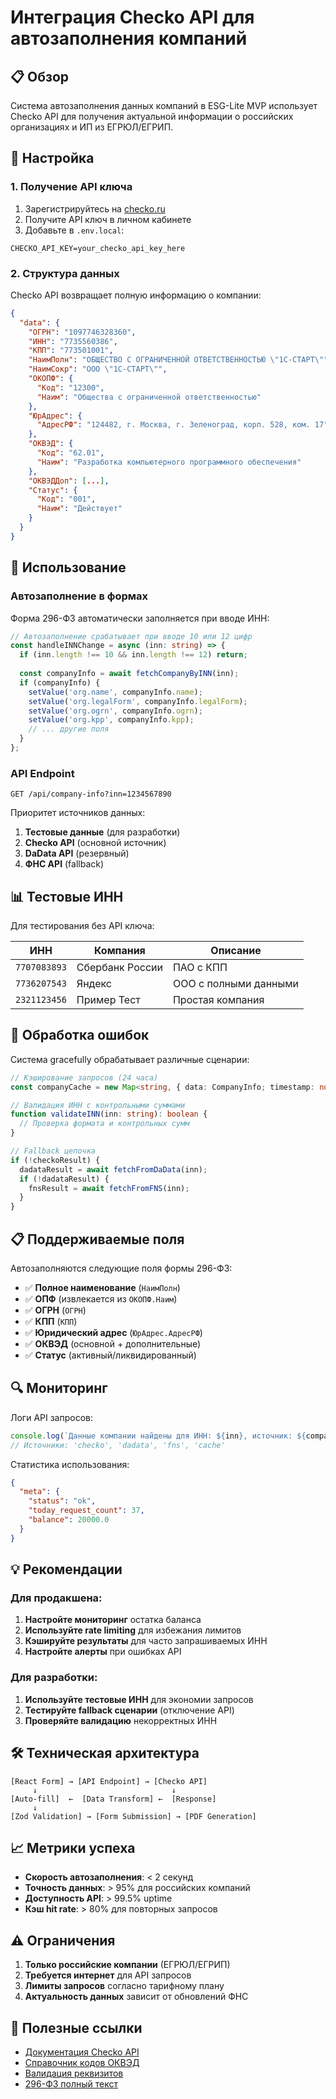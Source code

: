 # Интеграция Checko API для автозаполнения компаний

## 📋 Обзор

Система автозаполнения данных компаний в ESG-Lite MVP использует Checko API для получения актуальной информации о российских организациях и ИП из ЕГРЮЛ/ЕГРИП.

## 🔧 Настройка

### 1. Получение API ключа

1. Зарегистрируйтесь на [checko.ru](https://checko.ru)
2. Получите API ключ в личном кабинете
3. Добавьте в `.env.local`:

```env
CHECKO_API_KEY=your_checko_api_key_here
```

### 2. Структура данных

Checko API возвращает полную информацию о компании:

```json
{
  "data": {
    "ОГРН": "1097746328360",
    "ИНН": "7735560386", 
    "КПП": "773501001",
    "НаимПолн": "ОБЩЕСТВО С ОГРАНИЧЕННОЙ ОТВЕТСТВЕННОСТЬЮ \"1С-СТАРТ\"",
    "НаимСокр": "ООО \"1С-СТАРТ\"",
    "ОКОПФ": {
      "Код": "12300",
      "Наим": "Общества с ограниченной ответственностью"
    },
    "ЮрАдрес": {
      "АдресРФ": "124482, г. Москва, г. Зеленоград, корп. 528, ком. 17"
    },
    "ОКВЭД": {
      "Код": "62.01",
      "Наим": "Разработка компьютерного программного обеспечения"
    },
    "ОКВЭДДоп": [...],
    "Статус": {
      "Код": "001",
      "Наим": "Действует"
    }
  }
}
```

## 🚀 Использование

### Автозаполнение в формах

Форма 296-ФЗ автоматически заполняется при вводе ИНН:

```typescript
// Автозаполнение срабатывает при вводе 10 или 12 цифр
const handleINNChange = async (inn: string) => {
  if (inn.length !== 10 && inn.length !== 12) return;
  
  const companyInfo = await fetchCompanyByINN(inn);
  if (companyInfo) {
    setValue('org.name', companyInfo.name);
    setValue('org.legalForm', companyInfo.legalForm);
    setValue('org.ogrn', companyInfo.ogrn);
    setValue('org.kpp', companyInfo.kpp);
    // ... другие поля
  }
};
```

### API Endpoint

`GET /api/company-info?inn=1234567890`

Приоритет источников данных:
1. **Тестовые данные** (для разработки)
2. **Checko API** (основной источник)
3. **DaData API** (резервный)
4. **ФНС API** (fallback)

## 📊 Тестовые ИНН

Для тестирования без API ключа:

| ИНН | Компания | Описание |
|-----|----------|----------|
| `7707083893` | Сбербанк России | ПАО с КПП |
| `7736207543` | Яндекс | ООО с полными данными |
| `2321123456` | Пример Тест | Простая компания |

## 🔄 Обработка ошибок

Система gracefully обрабатывает различные сценарии:

```typescript
// Кэширование запросов (24 часа)
const companyCache = new Map<string, { data: CompanyInfo; timestamp: number }>();

// Валидация ИНН с контрольными суммами
function validateINN(inn: string): boolean {
  // Проверка формата и контрольных сумм
}

// Fallback цепочка
if (!checkoResult) {
  dadataResult = await fetchFromDaData(inn);
  if (!dadataResult) {
    fnsResult = await fetchFromFNS(inn);
  }
}
```

## 📋 Поддерживаемые поля

Автозаполняются следующие поля формы 296-ФЗ:

- ✅ **Полное наименование** (`НаимПолн`)
- ✅ **ОПФ** (извлекается из `ОКОПФ.Наим`)
- ✅ **ОГРН** (`ОГРН`)
- ✅ **КПП** (`КПП`)
- ✅ **Юридический адрес** (`ЮрАдрес.АдресРФ`)
- ✅ **ОКВЭД** (основной + дополнительные)
- ✅ **Статус** (активный/ликвидированный)

## 🔍 Мониторинг

Логи API запросов:

```javascript
console.log(`Данные компании найдены для ИНН: ${inn}, источник: ${companyInfo.source}`);
// Источники: 'checko', 'dadata', 'fns', 'cache'
```

Статистика использования:

```json
{
  "meta": {
    "status": "ok",
    "today_request_count": 37,
    "balance": 20000.0
  }
}
```

## 💡 Рекомендации

### Для продакшена:

1. **Настройте мониторинг** остатка баланса
2. **Используйте rate limiting** для избежания лимитов
3. **Кэшируйте результаты** для часто запрашиваемых ИНН
4. **Настройте алерты** при ошибках API

### Для разработки:

1. **Используйте тестовые ИНН** для экономии запросов
2. **Тестируйте fallback сценарии** (отключение API)
3. **Проверяйте валидацию** некорректных ИНН

## 🛠️ Техническая архитектура

```
[React Form] → [API Endpoint] → [Checko API]
     ↓                              ↓
[Auto-fill]  ←  [Data Transform] ←  [Response]
     ↓
[Zod Validation] → [Form Submission] → [PDF Generation]
```

## 📈 Метрики успеха

- **Скорость автозаполнения**: < 2 секунд
- **Точность данных**: > 95% для российских компаний
- **Доступность API**: > 99.5% uptime
- **Кэш hit rate**: > 80% для повторных запросов

## ⚠️ Ограничения

1. **Только российские компании** (ЕГРЮЛ/ЕГРИП)
2. **Требуется интернет** для API запросов
3. **Лимиты запросов** согласно тарифному плану
4. **Актуальность данных** зависит от обновлений ФНС

## 🔗 Полезные ссылки

- [Документация Checko API](https://checko.ru/api/)
- [Справочник кодов ОКВЭД](https://classifiers.ru/okved)
- [Валидация реквизитов](https://service.nalog.ru/addrno.do)
- [296-ФЗ полный текст](http://publication.pravo.gov.ru/Document/View/0001202107020064) 